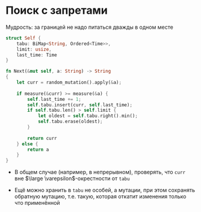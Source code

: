 # Поиск с запретами

Мудрость: за границей не надо питаться дважды в одном месте

```rust
struct Self {
	tabu: BiMap<String, Ordered<Time>>,
	limit: usize,
	last_time: Time
}

fn Next(&mut self, a: String) -> String
{
	let curr = random_mutation().apply(&a);
	
	if measure(&curr) >= measure(&a) {
		self.last_time += 1;
		self.tabu.insert(curr, self.last_time);
		if self.tabu.len() > self.limit {
			let oldest = self.tabu.right().min();
			self.tabu.erase(oldest);
		}
		
		return curr
	} else {
		return a
	}
}
```


* В общем случае (например, в непрерывном),  проверять, что `curr` вне $\large \varepsilon$-окрестности от `tabu`

* Ещё можно хранить в `tabu` не особей, а мутации, при этом сохранять обратную мутацию, т.е. такую, которая откатит изменения только что применённой